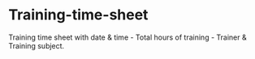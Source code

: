 # Training-time-sheet
Training time sheet with date &amp; time - Total hours of training - Trainer &amp; Training subject.
